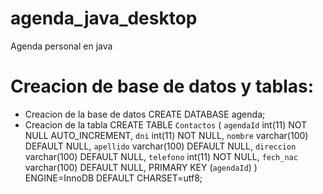 # agenda_java_desktop
Agenda personal en java

# Creacion de base de datos y tablas:
 * Creacion de la base de datos
   CREATE DATABASE agenda;
 * Creacion de la tabla
   CREATE TABLE `Contactos` (
    `agendaId` int(11) NOT NULL AUTO_INCREMENT,
    `dni` int(11) NOT NULL,
    `nombre` varchar(100) DEFAULT NULL,
    `apellido` varchar(100) DEFAULT NULL,
    `direccion` varchar(100) DEFAULT NULL,
    `telefono` int(11) NOT NULL,
    `fech_nac` varchar(100) DEFAULT NULL,
    PRIMARY KEY (`agendaId`)
    ) ENGINE=InnoDB DEFAULT CHARSET=utf8;
